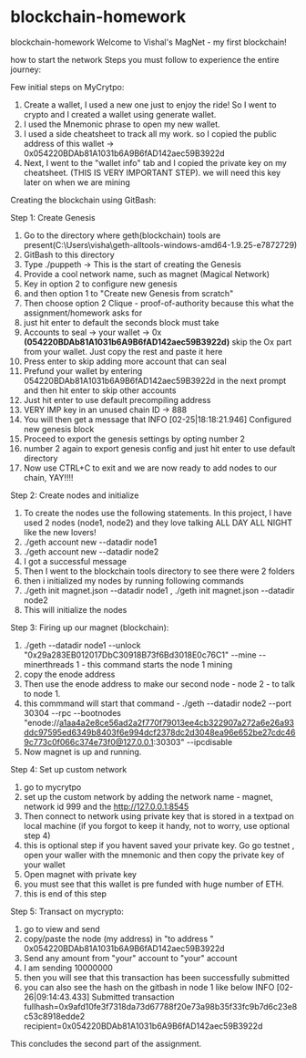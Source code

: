 # blockchain-homework
blockchain-homework
Welcome to Vishal's MagNet - my first blockchain! 

 how to start the network
 Steps you must follow to experience the entire journey: 

Few initial steps on MyCrytpo: 
 1. Create a wallet, I used a new one just to enjoy the ride! So I went to crypto and I created a wallet using generate wallet. 
 2. I used the Mnemonic phrase to open my new wallet. 
 3. I used a side cheatsheet to track all my work. so I copied the public address of this wallet -> 0x054220BDAb81A1031b6A9B6fAD142aec59B3922d
 4. Next, I went to the "wallet info" tab and I copied the private key on my cheatsheet. (THIS IS VERY IMPORTANT STEP). we will need this key later on when we are mining

Creating the blockchain using GitBash:

Step 1: Create Genesis

1. Go to the directory where geth(blockchain) tools are present(C:\Users\visha\geth-alltools-windows-amd64-1.9.25-e7872729)
2. GitBash to this directory
3. Type ./puppeth -> This is the start of creating the Genesis
4. Provide a cool network name, such as magnet (Magical Network) 
5. Key in option 2 to configure new genesis
6. and then option 1 to "Create new Genesis from scratch" 
7. Then choose option 2  Clique - proof-of-authority because this what the assignment/homework asks for
8. just hit enter to default the seconds block must take
9. Accounts to seal -> your wallet -> 0x **(054220BDAb81A1031b6A9B6fAD142aec59B3922d)** skip the Ox part from your wallet. Just copy the rest and paste it here
10. Press enter to skip adding more account that can seal 
11. Prefund your wallet by entering 054220BDAb81A1031b6A9B6fAD142aec59B3922d in the next prompt and then hit enter to skip other accounts
12. Just hit enter to use default precompiling address
13. VERY IMP key in an unused chain ID -> 888
14. You will then get a message that INFO [02-25|18:18:21.946] Configured new genesis block
15. Proceed to export the genesis settings by opting number 2 
16. number 2 again to export genesis config and just hit enter to use default directory 
17. Now use CTRL+C to exit and we are now ready to add nodes to our chain, YAY!!!!


Step 2: Create nodes and initialize
1. To create the nodes use the following statements. In  this project, I have used 2 nodes (node1, node2)  and they love talking ALL DAY ALL NIGHT like the new lovers! 
2. ./geth account new --datadir node1
3. ./geth account new --datadir node2
4. I got a successful message 
5. Then I went to the blockchain tools directory to see there were 2 folders
6. then i initialized my nodes by running following commands
7.  ./geth init magnet.json --datadir node1 ,  ./geth init magnet.json --datadir node2
8. This will initialize the nodes

Step 3: Firing up our magnet (blockchain): 
1. ./geth --datadir node1 --unlock "0x29a283EB012017DbC30918B73f6Bd3018E0c76C1" --mine --minerthreads 1 - this command starts the node 1 mining
2. copy the enode address 
3. Then use the enode address to make our second node - node 2 - to talk to node 1. 
4. this commmand will start that command - ./geth --datadir node2 --port 30304 --rpc --bootnodes "enode://a1aa4a2e8ce56ad2a2f770f79013ee4cb322907a272a6e26a93ddc97595ed6349b8403f6e994dcf2378dc2d3048ea96e652be27cdc469c773c0f066c374e73f0@127.0.0.1:30303" --ipcdisable
 5. Now magnet is up and running. 

Step 4: Set up custom network
1. go to mycrytpo 
2. set up the custom network by adding the network name - magnet, network id 999 and the http://127.0.0.1:8545
3. Then connect  to network using private key that is stored in a textpad on local machine (if you forgot to keep it handy, not to worry, use optional step 4)
4. this is optional step if you havent saved your private key. Go go testnet , open your waller with the mnemonic and then copy the private key of your wallet 
5. Open magnet with private key
6. you must see that this wallet is pre funded with huge number of ETH.
7. this is end of this step

Step 5: Transact on mycrypto:
1. go to view and send
2. copy/paste the node (my address) in "to address " 0x054220BDAb81A1031b6A9B6fAD142aec59B3922d
3. Send any amount from "your" account to "your" account 
4. I am sending 10000000 
5. then you will see that this transaction has been successfully submitted 
6. you can also see the hash on the gitbash in node 1 like below
INFO [02-26|09:14:43.433] Submitted transaction                    fullhash=0x9afd10fe3f7318da73d67788f20e73a98b35f33fc9b7d6c23e8c53c8918edde2 recipient=0x054220BDAb81A1031b6A9B6fAD142aec59B3922d

This concludes the second part of the assignment.  



 
 
 

